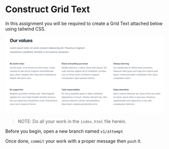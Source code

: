 # Construct Grid Text

In this assignment you will be required to create a Grid Text attached below using tailwind CSS.

![Grid Text](images/grid_text.png)

> NOTE: Do all your work in the `index.html` file herein.

Before you begin, open a new branch named `v1/attempt`

Once done, `commit` your work with a proper message then `push` it.